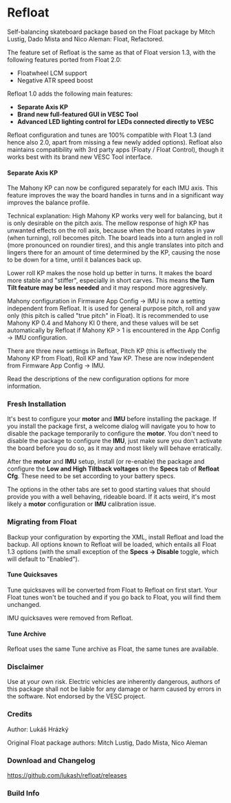 # Refloat
Self-balancing skateboard package based on the Float package by Mitch Lustig, Dado Mista and Nico Aleman: Float, Refactored.

The feature set of Refloat is the same as that of Float version 1.3, with the following features ported from Float 2.0:
- Floatwheel LCM support
- Negative ATR speed boost

Refloat 1.0 adds the following main features:
- **Separate Axis KP**
- **Brand new full-featured GUI in VESC Tool**
- **Advanced LED lighting control for LEDs connected directly to VESC**

Refloat configuration and tunes are 100% compatible with Float 1.3 (and hence also 2.0, apart from missing a few newly added options). Refloat also maintains compatibility with 3rd party apps (Floaty / Float Control), though it works best with its brand new VESC Tool interface.

#### Separate Axis KP
The Mahony KP can now be configured separately for each IMU axis. This feature improves the way the board handles in turns and in a significant way improves the balance profile.

Technical explanation: High Mahony KP works very well for balancing, but it is only desirable on the pitch axis. The mellow response of high KP has unwanted effects on the roll axis, because when the board rotates in yaw (when turning), roll becomes pitch. The board leads into a turn angled in roll (more pronounced on roundier tires), and this angle translates into pitch and lingers there for an amount of time determined by the KP, causing the nose to be down for a time, until it balances back up.

Lower roll KP makes the nose hold up better in turns. It makes the board more stable and "stiffer", especially in short carves. This means **the Turn Tilt feature may be less needed** and it may respond more aggresively.

Mahony configuration in Firmware App Config -> IMU is now a setting independent from Refloat. It is used for general purpose pitch, roll and yaw only (this pitch is called "true pitch" in Float). It is recommended to use Mahony KP 0.4 and Mahony KI 0 there, and these values will be set automatically by Refloat if Mahony KP > 1 is encountered in the App Config -> IMU configuration.

There are three new settings in Refloat, Pitch KP (this is effectively the Mahony KP from Float), Roll KP and Yaw KP. These are now independent from Firmware App Config -> IMU.

Read the descriptions of the new configuration options for more information.

### Fresh Installation
It's best to configure your **motor** and **IMU** before installing the package. If you install the package first, a welcome dialog will navigate you to how to disable the package temporarily to configure the **motor**. You don't need to disable the package to configure the **IMU**, just make sure you don't activate the board before you do so, as it may and most likely will behave erratically.

After the **motor** and **IMU** setup, install (or re-enable) the package and configure the **Low and High Tiltback voltages** on the **Specs** tab of **Refloat Cfg**. These need to be set according to your battery specs.

The options in the other tabs are set to good starting values that should provide you with a well behaving, rideable board. If it acts weird, it's most likely a **motor** configuration or **IMU** calibration issue.

### Migrating from Float
Backup your configuration by exporting the XML, install Refloat and load the backup. All options known to Refloat will be loaded, which entails all Float 1.3 options (with the small exception of the **Specs -> Disable** toggle, which will default to "Enabled").

#### Tune Quicksaves
Tune quicksaves will be converted from Float to Refloat on first start. Your Float tunes won't be touched and if you go back to Float, you will find them unchanged.

IMU quicksaves were removed from Refloat.

#### Tune Archive
Refloat uses the same Tune archive as Float, the same tunes are available.

### Disclaimer
Use at your own risk. Electric vehicles are inherently dangerous, authors of this package shall not be liable for any damage or harm caused by errors in the software. Not endorsed by the VESC project.

### Credits
Author: Lukáš Hrázký

Original Float package authors: Mitch Lustig, Dado Mista, Nico Aleman

### Download and Changelog
https://github.com/lukash/refloat/releases

### Build Info
